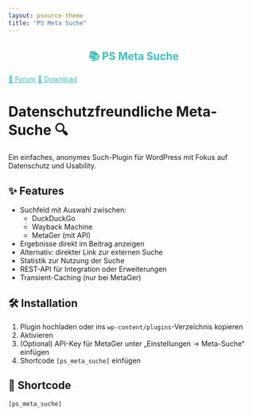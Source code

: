 ```yaml
---
layout: psource-theme
title: "PS Meta Suche"
---
```


<h2 align="center" style="color:#38c2bb;">📚 PS Meta Suche</h2>

<div class="menu">
  <a href="https://github.com/cp-psource/ps-meta-search/releases" style="color:#38c2bb;">💬 Forum</a>
  <a href="https://github.com/cp-psource/cp-community/releases" style="color:#38c2bb;">📝 Download</a>
</div>

# Datenschutzfreundliche Meta-Suche 🔍

Ein einfaches, anonymes Such-Plugin für WordPress mit Fokus auf Datenschutz und Usability.

## ✨ Features

- Suchfeld mit Auswahl zwischen:
  - DuckDuckGo
  - Wayback Machine
  - MetaGer (mit API)
- Ergebnisse direkt im Beitrag anzeigen
- Alternativ: direkter Link zur externen Suche
- Statistik zur Nutzung der Suche
- REST-API für Integration oder Erweiterungen
- Transient-Caching (nur bei MetaGer)

## 🛠️ Installation

1. Plugin hochladen oder ins `wp-content/plugins`-Verzeichnis kopieren
2. Aktivieren
3. (Optional) API-Key für MetaGer unter „Einstellungen → Meta-Suche“ einfügen
4. Shortcode `[ps_meta_suche]` einfügen

## 🔧 Shortcode

```php
[ps_meta_suche]